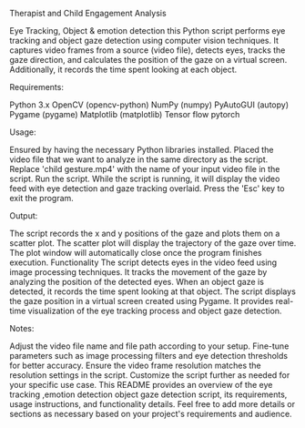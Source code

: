Therapist and Child Engagement Analysis

Eye Tracking, Object & emotion detection
this Python script performs eye tracking and object gaze detection using computer vision techniques. It captures video frames from a source (video file), detects eyes, tracks the gaze direction, and calculates the position of the gaze on a virtual screen. Additionally, it records the time spent looking at each object.

Requirements:

Python 3.x
OpenCV (opencv-python)
NumPy (numpy)
PyAutoGUI (autopy)
Pygame (pygame)
Matplotlib (matplotlib)
Tensor flow
pytorch

Usage:

Ensured by having the necessary Python libraries installed.
Placed the video file that we want to analyze in the same directory as the script.
Replace 'child gesture.mp4' with the name of your input video file in the script.
Run the script.
While the script is running, it will display the video feed with eye detection and gaze tracking overlaid.
Press the 'Esc' key to exit the program.

Output:

The script records the x and y positions of the gaze and plots them on a scatter plot.
The scatter plot will display the trajectory of the gaze over time.
The plot window will automatically close once the program finishes execution.
Functionality
The script detects eyes in the video feed using image processing techniques.
It tracks the movement of the gaze by analyzing the position of the detected eyes.
When an object gaze is detected, it records the time spent looking at that object.
The script displays the gaze position in a virtual screen created using Pygame.
It provides real-time visualization of the eye tracking process and object gaze detection.

Notes:

Adjust the video file name and file path according to your setup.
Fine-tune parameters such as image processing filters and eye detection thresholds for better accuracy.
Ensure the video frame resolution matches the resolution settings in the script.
Customize the script further as needed for your specific use case.
This README provides an overview of the eye tracking ,emotion detection object gaze detection script, its requirements, usage instructions, and functionality details. Feel free to add more details or sections as necessary based on your project's requirements and audience.
